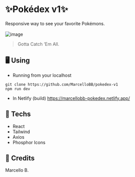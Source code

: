 # ✨Pokédex v1✨
Responsive way to see your favorite Pokémons. <br><br>
![image](https://user-images.githubusercontent.com/88407713/216423088-2df6816a-7baa-4fa8-ad29-db43fab28c17.png)


>Gotta Catch ’Em All.


## 🖥️ Using
* Running from your localhost
```shell
git clone https://github.com/MarcelloBB/pokedex-v1
npm run dev
```

* In Netlify (build)
https://marcellobb-pokedex.netlify.app/


## 📜 Techs
* React
* Tailwind
* Axios
* Phosphor Icons

## 📌 Credits
Marcello B.
